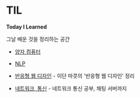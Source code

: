 # TIL
__Today I Learned__  
  
그날 배운 것을 정리하는 공간
  
+ [양자 컴퓨터](Quantum_Computing)

+ [NLP](NLP)
     
+ [반응형 웹 디자인](Responsive_Web_Design/Intro.md)  - 이단 마콧의 '반응형 웹 디자인' 정리

+ [네트워크, 통신](Network_Communication) - 네트워크 통신 공부, 채팅 서버까지


